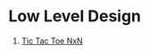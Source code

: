 # Low Level Design

1. [Tic Tac Toe NxN](https://github.com/akashanup/programming/tree/main/TicTacToeNxN)
